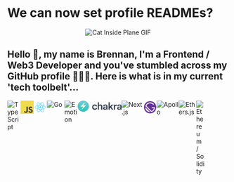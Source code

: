 # We can now set profile READMEs?

<div align="center">
  <img src="https://media.giphy.com/media/XekTOUyS18NMhIJl4d/giphy.gif" alt='Cat Inside Plane GIF' />
</div>

## Hello 👋, my name is Brennan, I'm a Frontend / Web3 Developer and you've stumbled across my GitHub profile 😬😬😬. Here is what is in my current 'tech toolbelt'...

[<img align="left" alt="TypeScript" width="30px" src="https://seeklogo.com/images/T/typescript-logo-B29A3F462D-seeklogo.com.png" />][typescript]
[<img align="left" alt="JavaScript" width="30px" src="https://raw.githubusercontent.com/github/explore/80688e429a7d4ef2fca1e82350fe8e3517d3494d/topics/javascript/javascript.png" />][javascript]
[<img align="left" alt="React" width="30px" src="https://raw.githubusercontent.com/github/explore/80688e429a7d4ef2fca1e82350fe8e3517d3494d/topics/react/react.png" />][react]
[<img align="left" alt="Go" width="40px" src="https://miro.medium.com/max/1200/1*i2skbfmDsHayHhqPfwt6pA.png" />][Go]
[<img align="left" alt="Emotion" width="30px" src="https://emotion.sh/static/a76dfa0d18a0536af9e917cdb8f873b9/253d2/emotion.webp" />][emotion]
[<img align="left" alt="Chakra" width="100px" src="https://raw.githubusercontent.com/chakra-ui/chakra-ui/master/logo/logo-colored%402x.png" />][chakra]
[<img align="left" alt="Next.js" width="50px" src="https://upload.wikimedia.org/wikipedia/commons/thumb/8/8e/Nextjs-logo.svg/800px-Nextjs-logo.svg.png" />][next]
[<img align="left" alt="Gatsby" width="30px" src="https://raw.githubusercontent.com/github/explore/e94815998e4e0713912fed477a1f346ec04c3da2/topics/gatsby/gatsby.png" />][gatsby]
[<img align="left" alt="Apollo" width="50px" src="https://d2eip9sf3oo6c2.cloudfront.net/tags/images/000/001/216/landscape/apollo-seeklogo.com_%281%29.png" />][apollo]
[<img align="left" alt="Ethers.js" width="40px" src="https://ethereum.consensys.net/hs-fs/hubfs/ethers(dot)js.jpeg?width=259&name=ethers(dot)js.jpeg" />][ethers.js]
[<img align="left" alt="Ethereum / Solidity" width="20px" src="https://upload.wikimedia.org/wikipedia/commons/thumb/0/05/Ethereum_logo_2014.svg/368px-Ethereum_logo_2014.svg.png" />][ethereum]



[typescript]: https://www.typescriptlang.org/
[javascript]: https://www.javascript.com/
[go]: https://golang.org/
[react]: https://reactjs.org/
[emotion]: https://emotion.sh/docs/introduction
[chakra]: https://chakra-ui.com/
[next]: https://nextjs.org/
[gatsby]: https://www.gatsbyjs.org/
[apollo]: https://www.apollographql.com/
[ethereum]: https://ethereum.org/en/
[ethers.js]: https://docs.ethers.io/v5/
